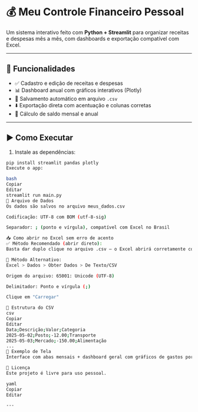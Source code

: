 # 💰 Meu Controle Financeiro Pessoal

Um sistema interativo feito com **Python + Streamlit** para organizar receitas e despesas mês a mês, com dashboards e exportação compatível com Excel.

---

## 📌 Funcionalidades

- ✅ Cadastro e edição de receitas e despesas
- 📊 Dashboard anual com gráficos interativos (Plotly)
- 💾 Salvamento automático em arquivo `.csv`
- ⬇️ Exportação direta com acentuação e colunas corretas
- 🧮 Cálculo de saldo mensal e anual

---

## ▶️ Como Executar

1. Instale as dependências:

```bash
pip install streamlit pandas plotly
Execute o app:

bash
Copiar
Editar
streamlit run main.py
📁 Arquivo de Dados
Os dados são salvos no arquivo meus_dados.csv

Codificação: UTF-8 com BOM (utf-8-sig)

Separador: ; (ponto e vírgula), compatível com Excel no Brasil

📥 Como abrir no Excel sem erro de acento
✅ Método Recomendado (abrir direto):
Basta dar duplo clique no arquivo .csv — o Excel abrirá corretamente com colunas separadas e acentos visíveis.

🔄 Método Alternativo:
Excel > Dados > Obter Dados > De Texto/CSV

Origem do arquivo: 65001: Unicode (UTF-8)

Delimitador: Ponto e vírgula (;)

Clique em "Carregar"

🧾 Estrutura do CSV
csv
Copiar
Editar
Data;Descrição;Valor;Categoria
2025-05-02;Posto;-12.00;Transporte
2025-05-03;Mercado;-150.00;Alimentação
...
📸 Exemplo de Tela
Interface com abas mensais + dashboard geral com gráficos de gastos por categoria e mês.

📄 Licença
Este projeto é livre para uso pessoal.

yaml
Copiar
Editar

---
